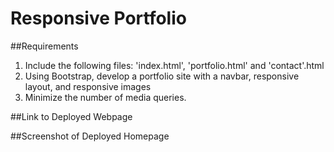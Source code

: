 # Responsive Portfolio

##Requirements
1. Include the following files: 'index.html', 'portfolio.html' and 'contact'.html
2. Using Bootstrap, develop a portfolio site with a navbar, responsive layout, and responsive images
3. Minimize the number of media queries.

##Link to Deployed Webpage


##Screenshot of Deployed Homepage 
